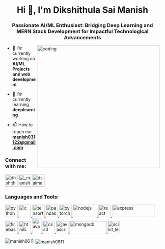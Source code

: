 <h1 align="center">Hi 👋, I'm Dikshithula Sai Manish</h1>
<h3 align="center">Passionate AI/ML Enthusiast: Bridging Deep Learning and MERN Stack Development for Impactful Technological Advancements</h3>
<img align="right" alt="coding" width="400" src="https://media0.giphy.com/media/qgQUggAC3Pfv687qPC/giphy.gif?cid=ecf05e47s2xkgviqgxby5mvow6oik4rzjm7ezcrcqu6q1ud1&ep=v1_gifs_search&rid=giphy.gif&ct=g">


- 🔭 I’m currently working on **AI/ML Projects and web development**

- 🌱 I’m currently learning **deeplearning**

- 📫 How to reach me **manish031122@gmail.com**

<h3 align="left">Connect with me:</h3>
<p align="left">
<a href="https://linkedin.com/in/dikshithula sai manish" target="blank"><img align="center" src="https://upload.wikimedia.org/wikipedia/commons/8/81/LinkedIn_icon.svg" alt="dikshithula sai manish" height="40" width="40" /></a>
<a href="https://instagram.com/_manish_0611" target="blank"><img align="center" src="https://upload.wikimedia.org/wikipedia/commons/e/e7/Instagram_logo_2016.svg" alt="_manish_0611" height="40" width="40" /></a>
<a href="https://leetcode.com/u/Rocky06/" target="blank"><img align="center" src="https://upload.wikimedia.org/wikipedia/commons/8/8e/LeetCode_Logo_1.png?20190719232508" alt="dsaimanish06" height="40" width="40" /></a>
</p>

<h3 align="left">Languages and Tools:</h3>
<p align="left"> 
    <a href="https://www.python.org" target="_blank" rel="noreferrer"> <img src="https://upload.wikimedia.org/wikipedia/commons/c/c3/Python-logo-notext.svg" alt="python" width="40" height="40"/> </a> 
    <a href="https://www.cprogramming.com/" target="_blank" rel="noreferrer"> <img src="https://upload.wikimedia.org/wikipedia/commons/1/18/C_Programming_Language.svg" alt="c" width="40" height="40"/> </a> 
    <a href="https://www.tensorflow.org" target="_blank" rel="noreferrer"> <img src="https://www.vectorlogo.zone/logos/tensorflow/tensorflow-icon.svg" alt="tensorflow" width="40" height="40"/> </a>
    <a href="https://pandas.pydata.org/" target="_blank" rel="noreferrer"> <img src="https://upload.wikimedia.org/wikipedia/commons/2/22/Pandas_mark.svg" alt="pandas" width="40" height="40"/> </a> 
    <a href="https://pytorch.org/" target="_blank" rel="noreferrer"> <img src="https://www.vectorlogo.zone/logos/pytorch/pytorch-icon.svg" alt="pytorch" width="40" height="40"/> </a>
    <a href="https://nodejs.org" target="_blank" rel="noreferrer"> <img src="https://upload.wikimedia.org/wikipedia/commons/d/d9/Node.js_logo.svg" alt="nodejs" width="80" height="40"/> </a>  
    <a href="https://reactjs.org/" target="_blank" rel="noreferrer"> <img src="https://upload.wikimedia.org/wikipedia/commons/a/a7/React-icon.svg" alt="react" width="40" height="40"/> </a> 
    <a href="https://expressjs.com" target="_blank" rel="noreferrer"> <img src="https://upload.wikimedia.org/wikipedia/commons/6/64/Expressjs.png" alt="express" width="140" height="40"/> </a> 
    <a href="https://firebase.google.com/" target="_blank" rel="noreferrer"> <img src="https://www.vectorlogo.zone/logos/firebase/firebase-icon.svg" alt="firebase" width="40" height="40"/> </a>
    <a href="https://www.w3.org/html/" target="_blank" rel="noreferrer"> <img src="https://upload.wikimedia.org/wikipedia/commons/6/61/HTML5_logo_and_wordmark.svg" alt="html5" width="40" height="40"/> </a>
    <a href="https://www.java.com" target="_blank" rel="noreferrer"> <img src="https://upload.wikimedia.org/wikipedia/de/e/e1/Java-Logo.svg" alt="java" width="30" height="50"/> </a> 
    <a href="https://www.w3schools.com/css/" target="_blank" rel="noreferrer"> <img src="https://upload.wikimedia.org/wikipedia/commons/6/62/CSS3_logo.svg" alt="css3" width="40" height="40"/> </a> 
    <a href="https://developer.mozilla.org/en-US/docs/Web/JavaScript" target="_blank" rel="noreferrer"> <img src="https://upload.wikimedia.org/wikipedia/commons/d/d4/Javascript-shield.svg" alt="javascript" width="40" height="40"/> </a> 
    <a href="https://www.mongodb.com/" target="_blank" rel="noreferrer"> <img src="https://upload.wikimedia.org/wikipedia/commons/9/93/MongoDB_Logo.svg" alt="mongodb" width="120" height="40"/> </a> 
    <a href="https://scikit-learn.org/" target="_blank" rel="noreferrer"> <img src="https://upload.wikimedia.org/wikipedia/commons/0/05/Scikit_learn_logo_small.svg" alt="scikit_learn" width="40" height="40"/> </a> 
     </p>

<p><img align="left" src="https://github-readme-stats.vercel.app/api/top-langs?username=manish0611&show_icons=true&locale=en&layout=compact" alt="manish0611" /></p>

<p>&nbsp;<img align="center" src="https://github-readme-stats.vercel.app/api?username=manish0611&show_icons=true&locale=en" alt="manish0611" /></p>
